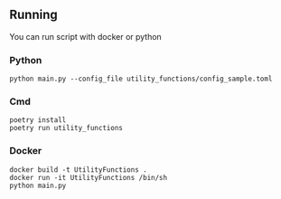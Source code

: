## Running

You can run script with docker or python

### Python
```shell
python main.py --config_file utility_functions/config_sample.toml
```

### Cmd
```shell
poetry install
poetry run utility_functions
```

### Docker
```shell
docker build -t UtilityFunctions .
docker run -it UtilityFunctions /bin/sh
python main.py
```
